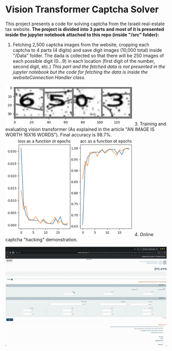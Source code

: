 # Vision Transformer Captcha Solver
This project presents a code for solving captcha from the Israeli real-estate tax website.
**The project is divided into 3 parts and most of it is presented inside the jupyter notebook attached to this repo (inside "/src" folder):**
1. Fetching 2,500 captcha images from the website, cropping each captcha to 4 parts (4 digits) and save digit images (10,000 total) inside "/Data" folder. The dada is collected so that there will be 250 images of each possible digit (0...9) in each location (first digit of the number, second digit, etc.)
*This part and the fetched data is not presented in the jupyter notebook but the code for fetching the data is inside the websiteConnection Handler class*.
<img src="/images/digits.png" alt="Example of 4 separated digits" width="400"/>
3. Training and evaluating vision transformer (As explained in the article "AN IMAGE IS WORTH 16X16 WORDS").
Final accuracy is 98.7%.
<img src="/images/training_results.png" alt="Example of 4 separated digits" width="400"/>
4. Online captcha "hacking" demonstration.

![](/images/demonstration_gif.gif)

